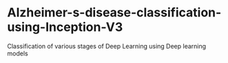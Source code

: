 # Alzheimer-s-disease-classification-using-Inception-V3
Classification of various stages of Deep Learning using Deep learning models
